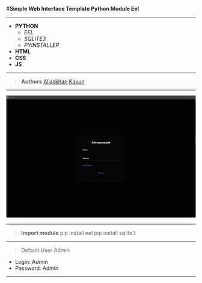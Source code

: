 #__Simple Web Interface Template Python Module Eel__
___
* __PYTHON__
    * _EEL_
    * _SQLITE3_
    * _PYINSTALLER_
* __HTML__
* __CSS__
* __JS__
___
>__Authors__
[Aliaskhan](https://t.me/Aliaskhan)
[Kavun](https://t.me/kavun1337yes)
___

![](img/screen.png)
___
>__Import module__
>pip install eel
>pip install sqlite3
___
>Default User Admin 
* Login: Admin
* Password: Admin
___
